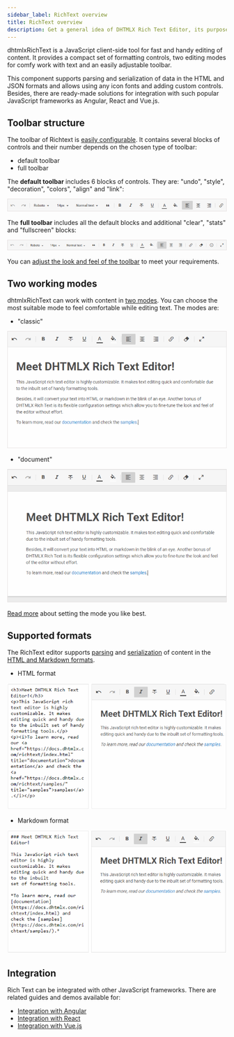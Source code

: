 ```yaml
---
sidebar_label: RichText overview
title: RichText overview
description: Get a general idea of DHTMLX Rich Text Editor, its purpose, toolbar structure, editing modes, supported text formats, and available integrations with JavaScript frameworks.
---
```


dhtmlxRichText is a JavaScript client-side tool for fast and handy editing of content. It provides a compact set of formatting controls, two editing modes for comfy work with text and an easily adjustable toolbar.

This component supports parsing and serialization of data in the HTML and JSON formats and allows using any icon fonts and adding custom controls. Besides, there are ready-made solutions for integration with
such popular JavaScript frameworks as Angular, React and Vue.js.

Toolbar structure
--------------------

The toolbar of Richtext is [easily configurable](guides/configuration.md#toolbar). It contains several blocks of controls and their number depends on the chosen type of toolbar:

- default toolbar
- full toolbar

The **default toolbar** includes 6 blocks of controls. They are: "undo", "style", "decoration", "colors", "align" and "link":

![Default toolbar](./assets/default_toolbar.png)



The **full toolbar** includes all the default blocks and additional "clear", "stats" and "fullscreen" blocks:

![Full toolbar](./assets/full_toolbar.png)

You can [adjust the look and feel of the toolbar](guides/customization.md) to meet your requirements.


Two working modes 
---------------------

dhtmlxRichText can work with content in [two modes](guides/configuration.md). You can choose the most suitable mode to feel comfortable while editing text. The modes are:

- "classic"

![Classic mode](./assets/classic_mode.png)

- "document"

![Document mode](./assets/doc_mode.png)

[Read more](guides/configuration.md#working-modes) about setting the mode you like best.

Supported formats
----------------

The RichText editor supports [parsing](guides/loading_data.md#adding-content-into-editor) and [serialization](guides/working_with_richtext.md#getting-content-from-editor) of content in the 
[HTML and Markdown formats](guides/loading_data.md#format-of-content).

- HTML format

![HTML format](./assets/html_format.png)

- Markdown format

![Markdown format](./assets/markdown_format.png)

Integration
-------------

Rich Text can be integrated with other JavaScript frameworks. There are related guides and demos available for:

- [Integration with Angular](guides/angular_integration.md)
- [Integration with React](guides/react_integration.md)
- [Integration with Vue.js](guides/vuejs_integration.md)
